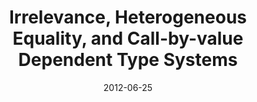 ---
type: article
authors:
  - Vilhelm Sjöberg
  - Chris Casinghino
  - Ki Yung Ahn
  - Nathan Collins
  - Harley Eades III
  - Peng Fu
  - Garrin Kimmell
  - Tim Sheard
  - Aaron Stump
  - Stephanie Weirich
title: "Irrelevance, Heterogeneous Equality, and Call-by-value Dependent Type Systems"
journal: "Electronic Proceedings in Theoretical Computer Science"
note: "Proceedings Fourth Workshop on Mathematically Structured Functional Programming (MSFP 2012)"
number: 76
pages: 112-162
date: 2012-06-25
resource:
  type: doi
  value: 10.4204/EPTCS.76.9
---